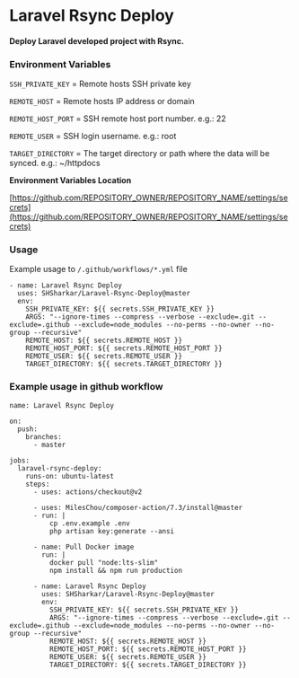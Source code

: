 # Laravel Rsync Deploy

#### Deploy Laravel developed project with Rsync.

### Environment Variables

`SSH_PRIVATE_KEY` = Remote hosts SSH private key

`REMOTE_HOST` = Remote hosts IP address or domain

`REMOTE_HOST_PORT` = SSH remote host port number. e.g.: 22

`REMOTE_USER` = SSH login username. e.g.: root

`TARGET_DIRECTORY` = The target directory or path where the data will be synced. e.g.: ~/httpdocs

**Environment Variables Location**

[https://github.com/REPOSITORY_OWNER/REPOSITORY_NAME/settings/secrets](https://github.com/REPOSITORY_OWNER/REPOSITORY_NAME/settings/secrets)

### Usage

Example usage to `/.github/workflows/*.yml` file

```
- name: Laravel Rsync Deploy
  uses: SHSharkar/Laravel-Rsync-Deploy@master
  env:
    SSH_PRIVATE_KEY: ${{ secrets.SSH_PRIVATE_KEY }}
    ARGS: "--ignore-times --compress --verbose --exclude=.git --exclude=.github --exclude=node_modules --no-perms --no-owner --no-group --recursive"
    REMOTE_HOST: ${{ secrets.REMOTE_HOST }}
    REMOTE_HOST_PORT: ${{ secrets.REMOTE_HOST_PORT }}
    REMOTE_USER: ${{ secrets.REMOTE_USER }}
    TARGET_DIRECTORY: ${{ secrets.TARGET_DIRECTORY }}
```

### Example usage in github workflow

```
name: Laravel Rsync Deploy

on:
  push:
    branches:
      - master

jobs:
  laravel-rsync-deploy:
    runs-on: ubuntu-latest
    steps:
      - uses: actions/checkout@v2

      - uses: MilesChou/composer-action/7.3/install@master
      - run: |
          cp .env.example .env
          php artisan key:generate --ansi

      - name: Pull Docker image
        run: |
          docker pull "node:lts-slim"
          npm install && npm run production

      - name: Laravel Rsync Deploy
        uses: SHSharkar/Laravel-Rsync-Deploy@master
        env:
          SSH_PRIVATE_KEY: ${{ secrets.SSH_PRIVATE_KEY }}
          ARGS: "--ignore-times --compress --verbose --exclude=.git --exclude=.github --exclude=node_modules --no-perms --no-owner --no-group --recursive"
          REMOTE_HOST: ${{ secrets.REMOTE_HOST }}
          REMOTE_HOST_PORT: ${{ secrets.REMOTE_HOST_PORT }}
          REMOTE_USER: ${{ secrets.REMOTE_USER }}
          TARGET_DIRECTORY: ${{ secrets.TARGET_DIRECTORY }}
```
